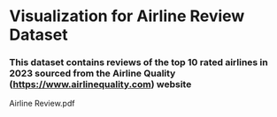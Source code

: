 # Visualization for Airline Review Dataset
### This dataset contains reviews of the top 10 rated airlines in 2023 sourced from the Airline Quality (https://www.airlinequality.com) website

Airline Review.pdf
